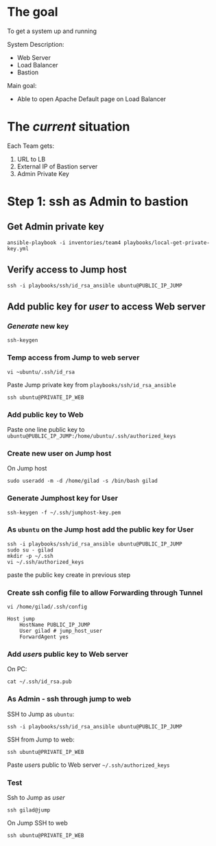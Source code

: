 # The goal

To get a system up and running

System Description:

* Web Server
* Load Balancer
* Bastion

Main goal:

* Able to open Apache Default page on Load Balancer


# The *current* situation

Each Team gets:

1. URL to LB 
2. External IP of Bastion server
3. Admin Private Key 

# Step 1: ssh as Admin to bastion

## Get Admin private key

```
ansible-playbook -i inventories/team4 playbooks/local-get-private-key.yml
```

## Verify access to Jump host

```
ssh -i playbooks/ssh/id_rsa_ansible ubuntu@PUBLIC_IP_JUMP
```

## Add public key for *user* to access Web server

### *Generate* new key

```
ssh-keygen 
```

### Temp access from Jump to web server

```
vi ~ubuntu/.ssh/id_rsa
```

Paste Jump private key from `playbooks/ssh/id_rsa_ansible`

```
ssh ubuntu@PRIVATE_IP_WEB
```

### Add public key to Web 

Paste one line public key to `ubuntu@PUBLIC_IP_JUMP:/home/ubuntu/.ssh/authorized_keys`

### Create new user on Jump host

On Jump host

```
sudo useradd -m -d /home/gilad -s /bin/bash gilad
```

### Generate Jumphost key for User

```
ssh-keygen -f ~/.ssh/jumphost-key.pem
```

### As `ubuntu` on the Jump host add the public key for User 

```
ssh -i playbooks/ssh/id_rsa_ansible ubuntu@PUBLIC_IP_JUMP
sudo su - gilad
mkdir -p ~/.ssh
vi ~/.ssh/authorized_keys
```

paste the public key create in previous step

### Create ssh config file to allow Forwarding through Tunnel

```
vi /home/gilad/.ssh/config
```

```
Host jump
    HostName PUBLIC_IP_JUMP
    User gilad # jump_host_user
    ForwardAgent yes
```

### Add *user*s public key to Web server

On PC:

```
cat ~/.ssh/id_rsa.pub
```

### As Admin - ssh through jump to web

SSH to Jump as `ubuntu`:

```
ssh -i playbooks/ssh/id_rsa_ansible ubuntu@PUBLIC_IP_JUMP
```

SSH from Jump to web:

```
ssh ubuntu@PRIVATE_IP_WEB
```

Paste *user*s public to Web server `~/.ssh/authorized_keys`

### Test

Ssh to Jump as *user*

```
ssh gilad@jump
```

On Jump SSH to web

```
ssh ubuntu@PRIVATE_IP_WEB
```
